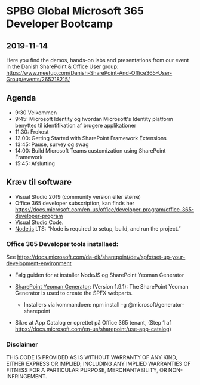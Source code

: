 # SPBG Global Microsoft 365 Developer Bootcamp

## 2019-11-14

Here you find the demos, hands-on labs and presentations from our event in the Danish SharePoint & Office User group: https://www.meetup.com/Danish-SharePoint-And-Office365-User-Group/events/265218215/

## Agenda
- 9:30 Velkommen
- 9:45: Microsoft Identity og hvordan Microsoft's Identity platform benyttes til identifikation af brugere applikationer 
- 11:30: Frokost
- 12:00: Getting Started with SharePoint Framework Extensions
- 13:45: Pause, survey og swag
- 14:00: Build Microsoft Teams customization using SharePoint Framework
- 15:45: Afslutting

## Kræv til software

- Visual Studio 2019 (community version eller større) 
- Office 365 developer subscription, kan finds her <https://docs.microsoft.com/en-us/office/developer-program/office-365-developer-program>
- [Visual Studio Code](https://code.visualstudio.com/).
- [Node.js](https://nodejs.org/) LTS: “Node is required to setup, build, and run the project.”

### Office 365 Developer tools installaed:
See https://docs.microsoft.com/da-dk/sharepoint/dev/spfx/set-up-your-development-environment
- Følg guiden for at installer NodeJS og SharePoint Yeoman Generator

- [SharePoint Yeoman Generator](https://www.npmjs.com/package/@microsoft/generator-sharepoint): (Version 1.9.1): The SharePoint Yeoman Generator is used to create the SPFX webparts.
  - Installers via kommandoen: 
    npm install -g @microsoft/generator-sharepoint

- Sikre at App Catalog er oprettet på Office 365 tenant, (Step 1 af <https://docs.microsoft.com/en-us/sharepoint/use-app-catalog>)

### Disclaimer

THIS CODE IS PROVIDED AS IS WITHOUT WARRANTY OF ANY KIND, EITHER EXPRESS OR IMPLIED, INCLUDING ANY IMPLIED WARRANTIES OF FITNESS FOR A PARTICULAR PURPOSE, MERCHANTABILITY, OR NON-INFRINGEMENT.